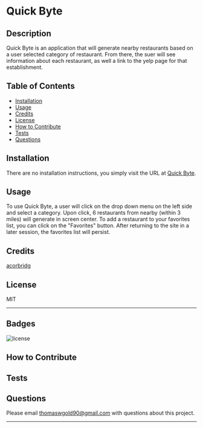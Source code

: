 # Quick Byte

  ## Description
  
  Quick Byte is an application that will generate nearby restaurants based on a user selected category of restaurant. From there, the suer will see information about each restaurant, as well a link to the yelp page for that establishment.

  ## Table of Contents
  
  - [Installation](#installation)
  - [Usage](#usage)
  - [Credits](#credits)
  - [License](#license)
  - [How to Contribute](#how-to-contribute)
  - [Tests](#tests)
  - [Questions](#questions)
  
  ## Installation
  
  There are no installation instructions, you simply visit the URL at [Quick Byte](https://acorbridg.github.io/Project1/).
  
  ## Usage

  To use Quick Byte, a user will click on the drop down menu on the left side and select a category. Upon click, 6 restaurants from nearby (within 3 miles) will generate in screen center. To add a restaurant to your favorites list, you can click on the "Favorites" button. After returning to the site in a later session, the favorites list will persist. 
  
  ## Credits
  
  [acorbridg](https://github.com/acorbridg)

  ## License
  
  MIT

  ---
  
  ## Badges
  
  ![license](https://img.shields.io/badge/license-MIT-blue)
  
  ## How to Contribute

  
  
  ## Tests

  []()

  ## Questions

  Please email <thomaswgold90@gmail.com> with questions about this project.

  ---


